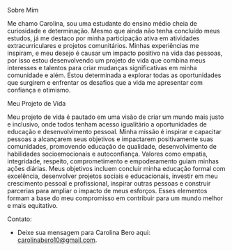 Sobre Mim

Me chamo Carolina, sou uma estudante do ensino médio cheia de curiosidade e determinação. Mesmo que ainda não tenha concluído meus estudos, já me destaco por minha participação ativa em atividades extracurriculares e projetos comunitários. Minhas experiências me inspiram, e meu desejo é causar um impacto positivo na vida das pessoas, por isso estou desenvolvendo um projeto de vida que combina meus interesses e talentos para criar mudanças significativas em minha comunidade e além. Estou determinada a explorar todas as oportunidades que surgirem e enfrentar os desafios que a vida me apresentar com confiança e otimismo.

Meu Projeto de Vida

Meu projeto de vida é pautado em uma visão de criar um mundo mais justo e inclusivo, onde todos tenham acesso igualitário a oportunidades de educação e desenvolvimento pessoal. Minha missão é inspirar e capacitar pessoas a alcançarem seus objetivos e impactarem positivamente suas comunidades, promovendo educação de qualidade, desenvolvimento de habilidades socioemocionais e autoconfiança. Valores como empatia, integridade, respeito, comprometimento e empoderamento guiam minhas ações diárias. Meus objetivos incluem concluir minha educação formal com excelência, desenvolver projetos sociais e educacionais, investir em meu crescimento pessoal e profissional, inspirar outras pessoas e construir parcerias para ampliar o impacto de meus esforços. Esses elementos formam a base do meu compromisso em contribuir para um mundo melhor e mais equitativo.

Contato:
- Deixe sua mensagem para Carolina Bero aqui: carolinabero10@gmail.com.
